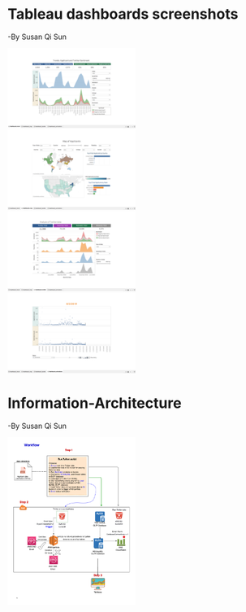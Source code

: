 # Tableau dashboards screenshots

-By Susan Qi Sun

<img src="https://raw.githubusercontent.com/susan-qisun/Information-Architecture/main/03.%20Visualization/Tableau01_screenshot.png" width=50% height=50%>

<img src="https://raw.githubusercontent.com/susan-qisun/Information-Architecture/main/03.%20Visualization/Tableau02_screenshot.png" width=50% height=50%>

<img src="https://raw.githubusercontent.com/susan-qisun/Information-Architecture/main/03.%20Visualization/Tableau03_screenshot.png" width=50% height=50%>

<img src="https://raw.githubusercontent.com/susan-qisun/Information-Architecture/main/03.%20Visualization/Tableau04_screenshot.png" width=50% height=50%>


# Information-Architecture

-By Susan Qi Sun

<img src="https://raw.githubusercontent.com/susan-qisun/Information-Architecture/main/workflow.png" width=50% height=50%>
